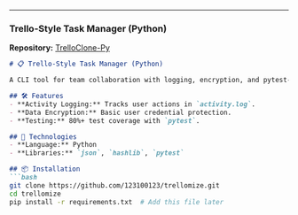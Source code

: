 
---

### **Trello-Style Task Manager (Python)**  
**Repository:** [TrelloClone-Py](https://github.com/123100123/trellomize)  

```markdown
# 📋 Trello-Style Task Manager (Python)  

A CLI tool for team collaboration with logging, encryption, and pytest-driven testing.  

## 🛠️ Features  
- **Activity Logging:** Tracks user actions in `activity.log`.  
- **Data Encryption:** Basic user credential protection.  
- **Testing:** 80%+ test coverage with `pytest`.  

## 🚀 Technologies  
- **Language:** Python  
- **Libraries:** `json`, `hashlib`, `pytest`  

## 📦 Installation  
```bash
git clone https://github.com/123100123/trellomize.git  
cd trellomize  
pip install -r requirements.txt  # Add this file later  
